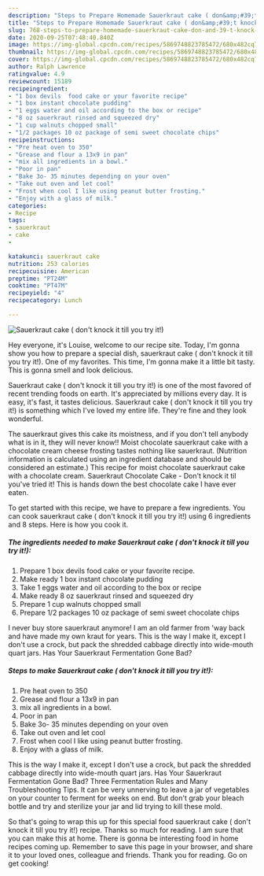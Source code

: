 ```yaml
---
description: "Steps to Prepare Homemade Sauerkraut cake ( don&amp;#39;t knock it till you try it!)"
title: "Steps to Prepare Homemade Sauerkraut cake ( don&amp;#39;t knock it till you try it!)"
slug: 768-steps-to-prepare-homemade-sauerkraut-cake-don-and-39-t-knock-it-till-you-try-it
date: 2020-09-25T07:48:40.840Z
image: https://img-global.cpcdn.com/recipes/5869748823785472/680x482cq70/sauerkraut-cake-dont-knock-it-till-you-try-it-recipe-main-photo.jpg
thumbnail: https://img-global.cpcdn.com/recipes/5869748823785472/680x482cq70/sauerkraut-cake-dont-knock-it-till-you-try-it-recipe-main-photo.jpg
cover: https://img-global.cpcdn.com/recipes/5869748823785472/680x482cq70/sauerkraut-cake-dont-knock-it-till-you-try-it-recipe-main-photo.jpg
author: Ralph Lawrence
ratingvalue: 4.9
reviewcount: 15189
recipeingredient:
- "1 box devils  food cake or your favorite recipe"
- "1 box instant chocolate pudding"
- "1 eggs water and oil according to the box or recipe"
- "8 oz sauerkraut rinsed and squeezed dry"
- "1 cup walnuts chopped small"
- "1/2 packages 10 oz package of semi sweet chocolate chips"
recipeinstructions:
- "Pre heat oven to 350"
- "Grease and flour a 13x9 in pan"
- "mix all ingredients in a bowl."
- "Poor in pan"
- "Bake 3o- 35 minutes depending on your oven"
- "Take out oven and let cool"
- "Frost when cool I like using peanut butter frosting."
- "Enjoy with a glass of milk."
categories:
- Recipe
tags:
- sauerkraut
- cake
- 

katakunci: sauerkraut cake  
nutrition: 253 calories
recipecuisine: American
preptime: "PT24M"
cooktime: "PT47M"
recipeyield: "4"
recipecategory: Lunch

---
```



![Sauerkraut cake ( don&#39;t knock it till you try it!)](https://img-global.cpcdn.com/recipes/5869748823785472/680x482cq70/sauerkraut-cake-dont-knock-it-till-you-try-it-recipe-main-photo.jpg)

Hey everyone, it's Louise, welcome to our recipe site. Today, I'm gonna show you how to prepare a special dish, sauerkraut cake ( don&#39;t knock it till you try it!). One of my favorites. This time, I'm gonna make it a little bit tasty. This is gonna smell and look delicious.

Sauerkraut cake ( don&#39;t knock it till you try it!) is one of the most favored of recent trending foods on earth. It's appreciated by millions every day. It is easy, it's fast, it tastes delicious. Sauerkraut cake ( don&#39;t knock it till you try it!) is something which I've loved my entire life. They're fine and they look wonderful.

The sauerkraut gives this cake its moistness, and if you don&#39;t tell anybody what is in it, they will never know!! Moist chocolate sauerkraut cake with a chocolate cream cheese frosting tastes nothing like sauerkraut. (Nutrition information is calculated using an ingredient database and should be considered an estimate.) This recipe for moist chocolate sauerkraut cake with a chocolate cream. Sauerkraut Chocolate Cake - Don&#39;t knock it til you&#39;ve tried it! This is hands down the best chocolate cake I have ever eaten.


To get started with this recipe, we have to prepare a few ingredients. You can cook sauerkraut cake ( don&#39;t knock it till you try it!) using 6 ingredients and 8 steps. Here is how you cook it.

<!--inarticleads1-->

##### The ingredients needed to make Sauerkraut cake ( don&#39;t knock it till you try it!):

1. Prepare 1 box devils  food cake or your favorite recipe.
1. Make ready 1 box instant chocolate pudding
1. Take 1 eggs water and oil according to the box or recipe
1. Make ready 8 oz sauerkraut rinsed and squeezed dry
1. Prepare 1 cup walnuts chopped small
1. Prepare 1/2 packages 10 oz package of semi sweet chocolate chips


I never buy store sauerkraut anymore! I am an old farmer from &#39;way back and have made my own kraut for years. This is the way I make it, except I don&#39;t use a crock, but pack the shredded cabbage directly into wide-mouth quart jars. Has Your Sauerkraut Fermentation Gone Bad? 

<!--inarticleads2-->

##### Steps to make Sauerkraut cake ( don&#39;t knock it till you try it!):

1. Pre heat oven to 350
1. Grease and flour a 13x9 in pan
1. mix all ingredients in a bowl.
1. Poor in pan
1. Bake 3o- 35 minutes depending on your oven
1. Take out oven and let cool
1. Frost when cool I like using peanut butter frosting.
1. Enjoy with a glass of milk.


This is the way I make it, except I don&#39;t use a crock, but pack the shredded cabbage directly into wide-mouth quart jars. Has Your Sauerkraut Fermentation Gone Bad? Three Fermentation Rules and Many Troubleshooting Tips. It can be very unnerving to leave a jar of vegetables on your counter to ferment for weeks on end. But don&#39;t grab your bleach bottle and try and sterilize your jar and lid trying to kill these mold. 

So that's going to wrap this up for this special food sauerkraut cake ( don&#39;t knock it till you try it!) recipe. Thanks so much for reading. I am sure that you can make this at home. There is gonna be interesting food in home recipes coming up. Remember to save this page in your browser, and share it to your loved ones, colleague and friends. Thank you for reading. Go on get cooking!
